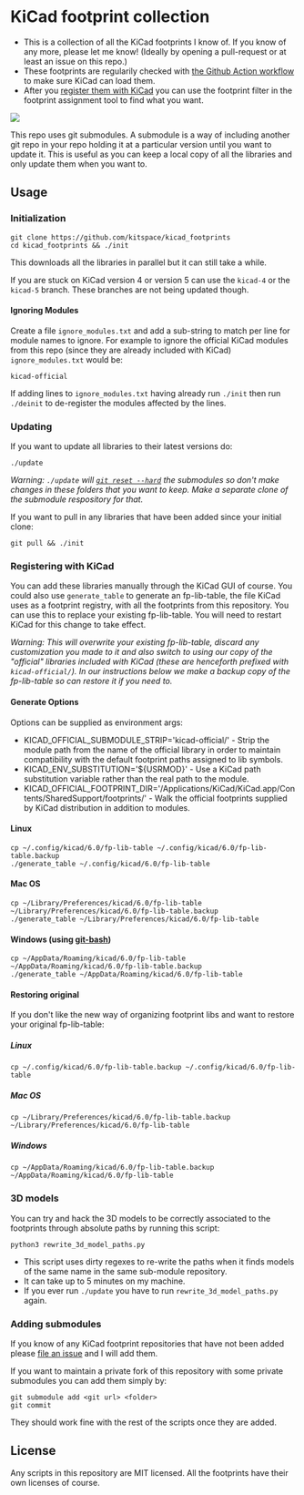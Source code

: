 # KiCad footprint collection

- This is a collection of all the KiCad footprints I know of. If you know of any more, please let me know! (Ideally by opening a pull-request or at least an issue on this repo.)
- These footprints are regularily checked with [the Github Action workflow](.github/workflows/load_into_kicad.yml) to make sure KiCad can load them.
- After you [register them with KiCad](#registering-with-kicad) you can use the footprint filter in the footprint assignment tool to find what you want.

![](screenshot.png)

This repo uses git submodules.
A submodule is a way of including another git repo in your repo holding it at a particular version until you want to update it.
This is useful as you can keep a local copy of all the libraries and only update them when you want to.

## Usage

### Initialization


    git clone https://github.com/kitspace/kicad_footprints
    cd kicad_footprints && ./init

This downloads all the libraries in parallel but it can still take a while.

If you are stuck on KiCad version 4 or version 5 can use the `kicad-4` or the `kicad-5` branch. These branches are not being updated though.

#### Ignoring Modules

Create a file `ignore_modules.txt` and add a sub-string to match per line for module names to ignore. For example to ignore the official KiCad modules from this repo (since they are already included with KiCad) `ignore_modules.txt` would be:

    kicad-official

If adding lines to `ignore_modules.txt` having already run `./init` then run `./deinit` to de-register the modules affected by the lines. 

### Updating

If you want to update all libraries to their latest versions do:

    ./update

_Warning: `./update` will [`git reset --hard`](http://manpages.ubuntu.com/manpages/xenial/en/man1/git-reset.1.html) the submodules so don't make changes in these folders that you want to keep. Make a separate clone of the submodule respository for that._

If you want to pull in any libraries that have been added since your initial clone:

    git pull && ./init

### Registering with KiCad

You can add these libraries manually through the KiCad GUI of course.
You could also use `generate_table` to generate an fp-lib-table, the file KiCad uses as a footprint registry, with all the footprints from this repository.
You can use this to replace your existing fp-lib-table.
You will need to restart KiCad for this change to take effect.

_Warning: This will overwrite your existing fp-lib-table, discard any customization you made to it and also switch to using our copy of the "official" libraries included with KiCad (these are henceforth prefixed with `kicad-official/`). In our instructions below we make a backup copy of the fp-lib-table so can restore it if you need to._

#### Generate Options

Options can be supplied as environment args:

- KICAD_OFFICIAL_SUBMODULE_STRIP='kicad-official/' - Strip the module path from the name of the official library in order to maintain compatibility with the default footprint paths assigned to lib symbols.
- KICAD_ENV_SUBSTITUTION='${USRMOD}' - Use a KiCad path substitution variable rather than the real path to the module.
- KICAD_OFFICIAL_FOOTPRINT_DIR='/Applications/KiCad/KiCad.app/Contents/SharedSupport/footprints/' - Walk the official footprints supplied by KiCad distribution in addition to modules.

#### Linux

    cp ~/.config/kicad/6.0/fp-lib-table ~/.config/kicad/6.0/fp-lib-table.backup
    ./generate_table ~/.config/kicad/6.0/fp-lib-table

#### Mac OS

    cp ~/Library/Preferences/kicad/6.0/fp-lib-table ~/Library/Preferences/kicad/6.0/fp-lib-table.backup
    ./generate_table ~/Library/Preferences/kicad/6.0/fp-lib-table

#### Windows (using [git-bash](https://git-scm.com/download))

    cp ~/AppData/Roaming/kicad/6.0/fp-lib-table ~/AppData/Roaming/kicad/6.0/fp-lib-table.backup
    ./generate_table ~/AppData/Roaming/kicad/6.0/fp-lib-table

#### Restoring original

If you don't like the new way of organizing footprint libs and want to restore your original fp-lib-table:

##### Linux

    cp ~/.config/kicad/6.0/fp-lib-table.backup ~/.config/kicad/6.0/fp-lib-table

##### Mac OS

    cp ~/Library/Preferences/kicad/6.0/fp-lib-table.backup ~/Library/Preferences/kicad/6.0/fp-lib-table

##### Windows

    cp ~/AppData/Roaming/kicad/6.0/fp-lib-table.backup ~/AppData/Roaming/kicad/6.0/fp-lib-table

### 3D models

You can try and hack the 3D models to be correctly associated to the footprints through absolute paths by running this script:

```
python3 rewrite_3d_model_paths.py
```

- This script uses dirty regexes to re-write the paths when it finds models of the same name in the same sub-module repository.
- It can take up to 5 minutes on my machine.
- If you ever run `./update` you have to run `rewrite_3d_model_paths.py` again.


### Adding submodules

If you know of any KiCad footprint repositories that have not been added please [file an issue](https://github.com/kitspace/kicad_footprints/issues) and I will add them.

If you want to maintain a private fork of this repository with some private submodules you can add them simply by:

```
git submodule add <git url> <folder>
git commit
```

They should work fine with the rest of the scripts once they are added.

## License

Any scripts in this repository are MIT licensed. All the footprints have their own licenses of course.
